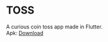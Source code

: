 # TOSS

A curious coin toss app made in Flutter.  
Apk: [Download](https://github.com/gg-dev-05/toss/blob/master/app-release.apk?raw=true)
